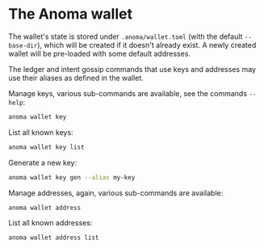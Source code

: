 # The Anoma wallet

The wallet's state is stored under `.anoma/wallet.toml` (with the default `--base-dir`), which will be created if it doesn't already exist. A newly created wallet will be pre-loaded with some default addresses.

The ledger and intent gossip commands that use keys and addresses may use their aliases as defined in the wallet.

Manage keys, various sub-commands are available, see the commands `--help`:

```bash
anoma wallet key
```

List all known keys:

```bash
anoma wallet key list
```

Generate a new key:

```bash
anoma wallet key gen --alias my-key
```

Manage addresses, again, various sub-commands are available:

```bash
anoma wallet address
```

List all known addresses:

```bash
anoma wallet address list
```
